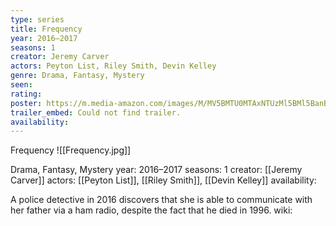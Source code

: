 ```yaml
---
type: series
title: Frequency
year: 2016–2017
seasons: 1
creator: Jeremy Carver
actors: Peyton List, Riley Smith, Devin Kelley
genre: Drama, Fantasy, Mystery
seen:
rating: 
poster: https://m.media-amazon.com/images/M/MV5BMTU0MTAxNTUzMl5BMl5BanBnXkFtZTgwMTE0NDg4OTE@._V1_SX300.jpg
trailer_embed: Could not find trailer.
availability:
---
```

Frequency
![[Frequency.jpg]]

Drama, Fantasy, Mystery
year: 2016–2017
seasons: 1
creator: [[Jeremy Carver]]
actors: [[Peyton List]], [[Riley Smith]], [[Devin Kelley]]
availability:

A police detective in 2016 discovers that she is able to communicate with her father via a ham radio, despite the fact that he died in 1996.
wiki: 



